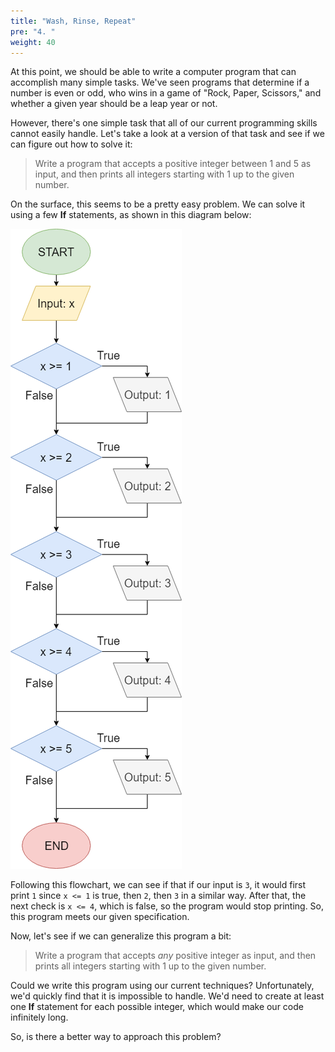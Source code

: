 ```yaml
---
title: "Wash, Rinse, Repeat"
pre: "4. "
weight: 40
---
```


At this point, we should be able to write a computer program that can accomplish many simple tasks. We've seen programs that determine if a number is even or odd, who wins in a game of "Rock, Paper, Scissors," and whether a given year should be a leap year or not.

However, there's one simple task that all of our current programming skills cannot easily handle. Let's take a look at a version of that task and see if we can figure out how to solve it:

> Write a program that accepts a positive integer between 1 and 5 as input, and then prints all integers starting with 1 up to the given number. 

On the surface, this seems to be a pretty easy problem. We can solve it using a few **If** statements, as shown in this diagram below:

![Counting Up Flowchart](/images/05-loop/5.1.countup.png)

Following this flowchart, we can see if that if our input is `3`, it would first print `1` since `x <= 1` is true, then `2`, then `3` in a similar way. After that, the next check is `x <= 4`, which is false, so the program would stop printing. So, this program meets our given specification.

Now, let's see if we can generalize this program a bit:

> Write a program that accepts _any_ positive integer as input, and then prints all integers starting with 1 up to the given number. 

Could we write this program using our current techniques? Unfortunately, we'd quickly find that it is impossible to handle. We'd need to create at least one **If** statement for each possible integer, which would make our code infinitely long. 

So, is there a better way to approach this problem?